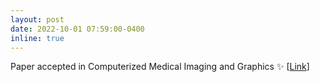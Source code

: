 ```yaml
---
layout: post
date: 2022-10-01 07:59:00-0400
inline: true
---
```

Paper accepted in Computerized Medical Imaging and Graphics :sparkles: [[Link](https://www.sciencedirect.com/science/article/pii/S0895611122000970)]
